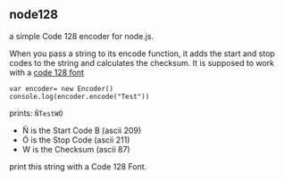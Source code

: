 ## node128

a simple Code 128 encoder for node.js.


When you pass a string to its encode function, it adds the start and stop codes to the string and calculates the checksum.
It is supposed to work with a [code 128 font](https://github.com/Holger-Will/code128)  

    var encoder= new Encoder()
    console.log(encoder.encode("Test"))

prints: `ÑTestWÓ`

* Ñ is the Start Code B (ascii 209)
* Ó is the Stop Code (ascii 211)
* W is the Checksum (ascii 87)

print this string with a Code 128 Font.
